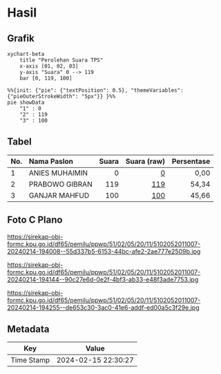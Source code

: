 # Hasil

## Grafik

```mermaid
xychart-beta
    title "Perolehan Suara TPS"
    x-axis [01, 02, 03]
    y-axis "Suara" 0 --> 119
    bar [0, 119, 100]
```

```mermaid
%%{init: {"pie": {"textPosition": 0.5}, "themeVariables": {"pieOuterStrokeWidth": "5px"}} }%%
pie showData
    "1" : 0
    "2" : 119
    "3" : 100
```

## Tabel

| No. | Nama Paslon    | Suara | Suara (raw) | Persentase |
|:--- |:-------------- | -----:| -----------:| ----------:|
| 1   | ANIES MUHAIMIN | 0     | [0][p-1]    | 0,00       |
| 2   | PRABOWO GIBRAN | 119   | [119][p-2]  | 54,34      |
| 3   | GANJAR MAHFUD  | 100   | [100][p-3]  | 45,66      |


[p-1]: https://github.com/gigit-pemilu/pemilu-2024-51-bali/blob/main/pilpres/hitung-suara/sub/51-bali/sub/02-tabanan/sub/05-tabanan/sub/2011-buahan/sub/007-tps/sub/paslon-1.txt
[p-2]: https://github.com/gigit-pemilu/pemilu-2024-51-bali/blob/main/pilpres/hitung-suara/sub/51-bali/sub/02-tabanan/sub/05-tabanan/sub/2011-buahan/sub/007-tps/sub/paslon-2.txt
[p-3]: https://github.com/gigit-pemilu/pemilu-2024-51-bali/blob/main/pilpres/hitung-suara/sub/51-bali/sub/02-tabanan/sub/05-tabanan/sub/2011-buahan/sub/007-tps/sub/paslon-3.txt

## Foto C Plano

https://sirekap-obj-formc.kpu.go.id/df65/pemilu/ppwp/51/02/05/20/11/5102052011007-20240214-194008--55d337b5-6153-44bc-afe2-2ae777e2509b.jpg

https://sirekap-obj-formc.kpu.go.id/df65/pemilu/ppwp/51/02/05/20/11/5102052011007-20240214-194144--90c27e6d-0e2f-4bf3-ab33-e48f3ade7753.jpg

https://sirekap-obj-formc.kpu.go.id/df65/pemilu/ppwp/51/02/05/20/11/5102052011007-20240214-194255--de653c30-3ac0-41e6-addf-ed00a5c3f29e.jpg


## Metadata

| Key        | Value               |
| ---------- | ------------------- |
| Time Stamp | 2024-02-15 22:30:27 |



